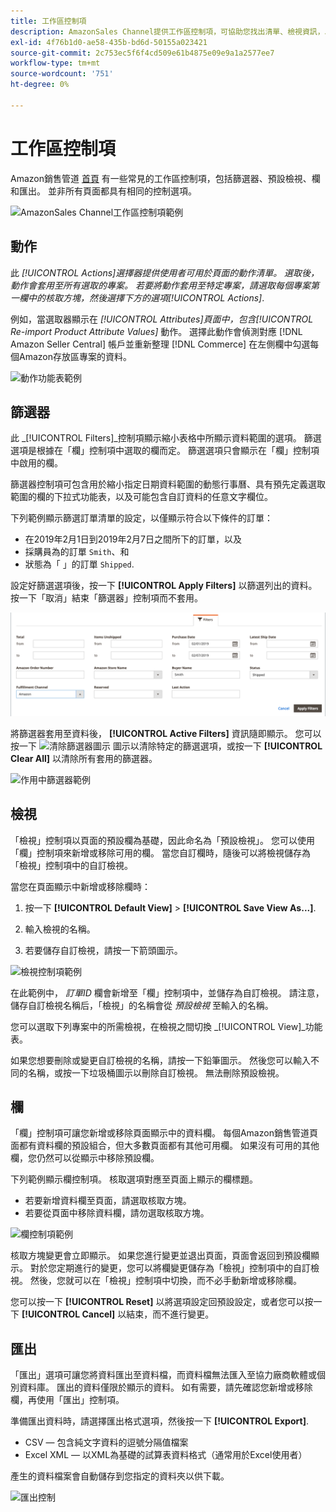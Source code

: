 ```yaml
---
title: 工作區控制項
description: AmazonSales Channel提供工作區控制項，可協助您找出清單、檢視資訊，以及輕鬆套用動作。
exl-id: 4f76b1d0-ae58-435b-bd6d-50155a023421
source-git-commit: 2c753ec5f6f4cd509e61b4875e09e9a1a2577ee7
workflow-type: tm+mt
source-wordcount: '751'
ht-degree: 0%

---
```


# 工作區控制項

Amazon銷售管道 [首頁](./amazon-sales-channel-home.md) 有一些常見的工作區控制項，包括篩選器、預設檢視、欄和匯出。 並非所有頁面都具有相同的控制選項。

![AmazonSales Channel工作區控制項範例](assets/amazon-workspace-controls.png)

## 動作

此 _[!UICONTROL Actions]_選擇器提供使用者可用於頁面的動作清單。 選取後，動作會套用至所有選取的專案。 若要將動作套用至特定專案，請選取每個專案第一欄中的核取方塊，然後選擇下方的選項_[!UICONTROL Actions]_.

例如，當選取器顯示在 _[!UICONTROL Attributes]_頁面中，包含_[!UICONTROL Re-import Product Attribute Values]_ 動作。 選擇此動作會偵測對應 [!DNL Amazon Seller Central] 帳戶並重新整理 [!DNL Commerce] 在左側欄中勾選每個Amazon存放區專案的資料。

![動作功能表範例](assets/amazon-sales-channel-home-actions-option.png)

## 篩選器

此 _[!UICONTROL Filters]_控制項顯示縮小表格中所顯示資料範圍的選項。 篩選選項是根據在「欄」控制項中選取的欄而定。 篩選選項只會顯示在「欄」控制項中啟用的欄。

篩選器控制項可包含用於縮小指定日期資料範圍的動態行事曆、具有預先定義選取範圍的欄的下拉式功能表，以及可能包含自訂資料的任意文字欄位。

下列範例顯示篩選訂單清單的設定，以僅顯示符合以下條件的訂單：

- 在2019年2月1日到2019年2月7日之間所下的訂單，以及
- 採購員為的訂單 `Smith`、和
- 狀態為「 」的訂單 `Shipped`.

設定好篩選選項後，按一下 **[!UICONTROL Apply Filters]** 以篩選列出的資料。 按一下「取消」結束「篩選器」控制項而不套用。

![篩選器控制項範例](assets/workspace-controls-filters.png)

將篩選器套用至資料後， **[!UICONTROL Active Filters]** 資訊隨即顯示。 您可以按一下 ![清除篩選器圖示](assets/x-icon-clear-filters.png) 圖示以清除特定的篩選選項，或按一下 **[!UICONTROL Clear All]** 以清除所有套用的篩選器。

![作用中篩選器範例](assets/applied-filters-line.png)

## 檢視

「檢視」控制項以頁面的預設欄為基礎，因此命名為「預設檢視」。 您可以使用「欄」控制項來新增或移除可用的欄。 當您自訂欄時，隨後可以將檢視儲存為「檢視」控制項中的自訂檢視。

當您在頁面顯示中新增或移除欄時：

1. 按一下 **[!UICONTROL Default View]** > **[!UICONTROL Save View As...]**.

1. 輸入檢視的名稱。

1. 若要儲存自訂檢視，請按一下箭頭圖示。

![檢視控制項範例](assets/workspace-controls-view.png)

在此範例中， _訂單ID_ 欄會新增至「欄」控制項中，並儲存為自訂檢視。 請注意，儲存自訂檢視名稱后，「檢視」的名稱會從 _預設檢視_ 至輸入的名稱。

您可以選取下列專案中的所需檢視，在檢視之間切換 _[!UICONTROL View]_功能表。

如果您想要刪除或變更自訂檢視的名稱，請按一下鉛筆圖示。 然後您可以輸入不同的名稱，或按一下垃圾桶圖示以刪除自訂檢視。 無法刪除預設檢視。

## 欄

「欄」控制項可讓您新增或移除頁面顯示中的資料欄。 每個Amazon銷售管道頁面都有資料欄的預設組合，但大多數頁面都有其他可用欄。 如果沒有可用的其他欄，您仍然可以從顯示中移除預設欄。

下列範例顯示欄控制項。 核取選項對應至頁面上顯示的欄標題。

- 若要新增資料欄至頁面，請選取核取方塊。
- 若要從頁面中移除資料欄，請勿選取核取方塊。

![欄控制項範例](assets/workspace-controls-columns.png)

核取方塊變更會立即顯示。 如果您進行變更並退出頁面，頁面會返回到預設欄顯示。 對於您定期進行的變更，您可以將欄變更儲存為「檢視」控制項中的自訂檢視。 然後，您就可以在「檢視」控制項中切換，而不必手動新增或移除欄。

您可以按一下 **[!UICONTROL Reset]** 以將選項設定回預設設定，或者您可以按一下 **[!UICONTROL Cancel]** 以結束，而不進行變更。

## 匯出

「匯出」選項可讓您將資料匯出至資料檔，而資料檔無法匯入至協力廠商軟體或個別資料庫。 匯出的資料僅限於顯示的資料。 如有需要，請先確認您新增或移除欄，再使用「匯出」控制項。

準備匯出資料時，請選擇匯出格式選項，然後按一下 **[!UICONTROL Export]**.

- CSV — 包含純文字資料的逗號分隔值檔案
- Excel XML — 以XML為基礎的試算表資料格式（通常用於Excel使用者）

產生的資料檔案會自動儲存到您指定的資料夾以供下載。

![匯出控制](assets/workspace-controls-export.png)
